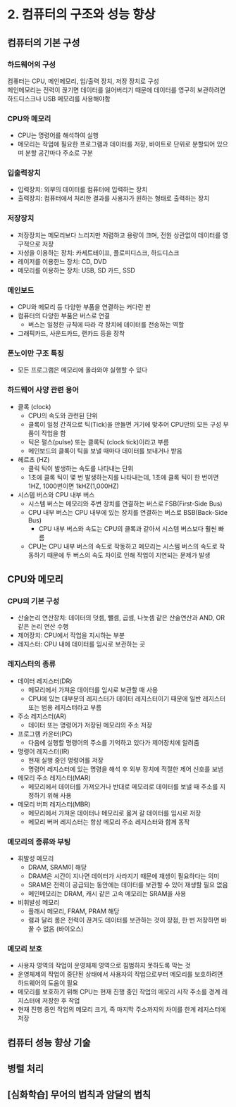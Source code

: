 # 2. 컴퓨터의 구조와 성능 향상

## 컴퓨터의 기본 구성
### 하드웨어의 구성
컴퓨터는 CPU, 메인메모리, 입/출력 장치, 저장 장치로 구성  
메인메모리는 전력이 끊기면 데이터를 잃어버리기 때문에 데이터를 영구히 보관하려면 하드디스크나 USB 메모리를 사용해야함
### CPU와 메모리
- CPU는 명령어를 해석하여 실행
- 메모리는 작업에 필요한 프로그램과 데이터를 저장, 바이트로 단위로 분할되어 있으며 분할 공간마다 주소로 구분
### 입출력장치
- 입력장치: 외부의 데이터를 컴퓨터에 입력하는 장치
- 출력장치: 컴퓨터에서 처리한 결과를 사용자가 원하는 형태로 출력하는 장치
### 저장장치
- 저장장치는 메모리보다 느리지만 저렴하고 용량이 크며, 전원 상관없이 데이터를 영구적으로 저장
- 자성을 이용하는 장치: 카세트테이프, 플로피디스크, 하드디스크
- 레이저를 이용한느 장치: CD, DVD
- 메모리를 이용하는 장치: USB, SD 카드, SSD
### 메인보드
- CPU와 메모리 등 다양한 부품을 연결하는 커다란 판
- 컴퓨터의 다양한 부품은 버스로 연결
    - 버스는 일정한 규칙에 따라 각 장치에 데이터를 전송하는 역할
- 그래픽카드, 사운드카드, 랜카드 등을 장착
### 폰노이만 구조 특징
- 모든 프로그램은 메모리에 올라와야 실행할 수 있다
### 하드웨어 사양 관련 용어
- 클록 (clock)
    - CPU의 속도와 관련된 단위
    - 클록이 일정 간격으로 틱(Tick)을 만들면 거기에 맞추어 CPU안의 모든 구성 부품이 작업을 함
    - 틱은 펄스(pulse) 또는 클록틱 (clock tick)이라고 부름
    - 메인보드의 클록이 틱을 보낼 때마다 데이터를 보내거나 받음
- 헤르츠 (HZ)
    - 클릭 틱이 발생하는 속도를 나타내는 단위
    - 1초에 클록 틱이 몇 번 발생하는지를 나타내는데, 1초에 클록 틱이 한 번이면 1HZ, 1000번이면 1kHZ(1,000HZ)
- 시스템 버스와 CPU 내부 버스
    - 시스템 버스는 메모리와 주변 장치를 연결하는 버스로 FSB(First-Side Bus)
    - CPU 내부 버스는 CPU 내부에 있는 장치를 연결하는 버스로 BSB(Back-Side Bus)
        - CPU 내부 버스와 속도는 CPU의 클록과 같아서 시스템 버스보다 훨씬 빠름
    - CPU는 CPU 내부 버스의 속도로 작동하고 메모리는 시스템 버스의 속도로 작동하기 때문에 두 버스의 속도 차이로 인해 작업이 지연되는 문제가 발생

## CPU와 메모리
### CPU의 기본 구성
- 산술논리 연산장치: 데이터의 덧셈, 뺄셈, 곱셈, 나눗셈 같은 산술연산과 AND, OR 같은 논리 연산 수행
- 제어장치: CPU에서 작업을 지시하는 부분
- 레지스터: CPU 내에 데이터를 임시로 보관하는 곳
### 레지스터의 종류
- 데이터 레지스터(DR)
    - 메모리에서 가져온 데이터를 임시로 보관할 때 사용
    - CPU에 있는 대부분의 레지스터가 데이터 레지스터이기 때문에 일반 레지스터 또는 범용 레지스터라고 부름
- 주소 레지스터(AR)
    - 데이터 또는 명령어가 저장된 메모리의 주소 저장
- 프로그램 카운터(PC)
    - 다음에 실행할 명령어의 주소를 기억하고 있다가 제어장치에 알려줌
- 명령어 레지스터(IR)
    - 현재 실행 중인 명령어를 저장
    - 명령어 레지스터에 있는 명령을 해석 후 외부 장치에 적절한 제어 신호를 보냄
- 메모리 주소 레지스터(MAR)
    - 메모리에서 데이터를 가져오거나 반대로 메모리로 데이터를 보낼 때 주소를 지정하기 위해 사용
- 메모리 버퍼 레지스터(MBR)
    - 메모리에서 가져온 데이터나 메모리로 옮겨 갈 데이터를 임시로 저장
    - 메모리 버퍼 레지스터는 항상 메모리 주소 레지스터와 함께 동작
### 메모리의 종류와 부팅
- 휘발성 메모리
    - DRAM, SRAM이 해당
    - DRAM은 시간이 지나면 데이터가 사라지기 때문에 재생이 필요하다는 의미
    - SRAM은 전력이 공급되는 동안에는 데이터를 보관할 수 있어 재생할 필요 없음
    - 메인메모리는 DRAM, 캐시 같은 고속 메모리는 SRAM을 사용
- 비휘발성 메모리
    - 플래시 메모리, FRAM, PRAM 해당
    - 램과 달리 롬은 전력이 끊겨도 데이터를 보관하는 것이 장점, 한 번 저장하면 바꿀 수 없음 (바이오스)
### 메모리 보호
- 사용자 영역의 작업이 운영체제 영역으로 침범하지 못하도록 막는 것
- 운영체제의 작업이 중단된 상태에서 사용자의 작업으로부터 메모리를 보호하려면 하드웨어의 도움이 필요
- 메모리를 보호하기 위해 CPU는 현재 진행 중인 작업의 메모리 시작 주소를 경계 레지스터에 저장한 후 작업
- 현재 진행 중인 작업의 메모리 크기, 즉 마지막 주소까지의 차이를 한계 레지스터에 저장

## 컴퓨터 성능 향상 기술

## 병렬 처리

## [심화학습] 무어의 법칙과 암달의 법칙

